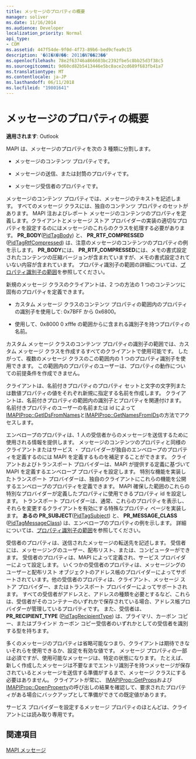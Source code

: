 ```yaml
---
title: メッセージのプロパティの概要
manager: soliver
ms.date: 11/16/2014
ms.audience: Developer
localization_priority: Normal
api_type:
- COM
ms.assetid: 447f54de-9f0d-4f73-89b6-bed9cfea9c15
description: '�ŏI�X�V��: 2011�N7��23��'
ms.openlocfilehash: 78e2f63746a866603bc2392fbe5c8bb25d3f38c5
ms.sourcegitcommit: 9d60cd82b5413446e5bc8ace2cd689f683fb41a7
ms.translationtype: MT
ms.contentlocale: ja-JP
ms.lasthandoff: 06/11/2018
ms.locfileid: "19801641"
---
```

# <a name="message-properties-overview"></a>メッセージのプロパティの概要

  
  
**適用されます**: Outlook 
  
MAPI は、メッセージのプロパティを次の 3 種類に分割します。
  
- メッセージのコンテンツ プロパティです。
    
- メッセージの送信、または封筒のプロパティです。
    
- メッセージ受信者のプロパティです。
    
メッセージのコンテンツ プロパティでは、メッセージのテキストを記述します。 すべてのメッセージ クラスには、独自のコンテンツ プロパティのセットがあります。 MAPI 注およびレポート メッセージのコンテンツのプロパティを定義します。クライアントとメッセージ ストア プロバイダーの実装の適切なプロパティを設定するのにはメッセージのこれらのクラスを処理する必要があります。 **PR_BODY**([PidTagBody](pidtagbody-canonical-property.md)) と、 **PR_RTF_COMPRESSED** ([PidTagRtfCompressed](pidtagrtfcompressed-canonical-property.md)) は、注意のメッセージのコンテンツのプロパティの例を示します。 **PR_BODY**には、 **PR_RTF_COMPRESSED**には、メモの書式設定されたコンテンツの圧縮バージョンが含まれていますが、メモの書式設定されていない内容が含まれています。 プロパティ識別子の範囲の詳細については、[プロパティ識別子の範囲](property-identifier-ranges.md)を参照してください。
  
新規のメッセージ クラスのクライアントは、2 つの方法の 1 つのコンテンツに固有のプロパティを定義できます。
  
- カスタム メッセージ クラスのコンテンツ プロパティの範囲内のプロパティの識別子を使用して: 0x7BFF から 0x6800。
    
- 使用して、0x8000 0 xfffe の範囲からに含まれる識別子を持つプロパティの名前。
    
カスタム メッセージ クラスのコンテンツ プロパティの識別子の範囲では、カスタム メッセージ クラスを作成するすべてのクライアントで使用可能です。 したがって、複数のメッセージ クラスのこの範囲内の 1 つのプロパティ識別子を使用できます。 この範囲内のプロパティのユーザーは、プロパティの動作についての前提条件を作成できません。 
  
クライアントは、名前付きプロパティのプロパティ セットと文字の文字列または数値プロパティの値をそれぞれ新規に指定する名前を作成します。 クライアントは、名前付きプロパティの範囲内の識別子とプロパティを関連付けます。 名前付きプロパティのユーザーの名前または id によって[IMAPIProp::GetIDsFromNames](imapiprop-getidsfromnames.md)と[IMAPIProp::GetNamesFromIDs](imapiprop-getnamesfromids.md)の方法でアクセスします。 
  
エンベロープのプロパティは、1 人の受信者からのメッセージを送信するために使用される情報を提供します。 メッセージのコンテンツのプロパティと同様のクライアントまたはサービス ・ プロバイダーが独自のエンベロープのプロパティを定義するのには MAPI を定義するものを補足することができます。 クライアントおよびトランスポート プロバイダーは、MAPI が提供する定義に基づいて MAPI を定義するエンベロープ プロパティを設定します。 特別な機能を実装したトランスポート プロバイダーは、独自のクライアントにこれらの機能を公開するエンベロープのプロパティを定義できます。 MAPI 確保した範囲のこれらの特別なプロバイダーが定義したプロパティに使用できるプロパティ id を設定します。 トランスポート プロバイダーは、通常、これらのプロパティを表示し、それらを変更するクライアントを有効にする特殊なプロパティ ページを実装します。 **あるの PR_SUBJECT**([PidTagSubject](pidtagsubject-canonical-property.md)) と、 **PR_MESSAGE_CLASS** ([PidTagMessageClass](pidtagmessageclass-canonical-property.md)) は、エンベロープのプロパティの例を示します。 詳細については、[プロパティ識別子の範囲](property-identifier-ranges.md)を参照してください。
  
受信者のプロパティは、送信されたメッセージの転送先を記述します。 受信者には、メッセージングのユーザー、配布リスト、または、コンピューターができます。 受信者のプロパティは、MAPI によって定義され、サービス プロバイダーによって設定します。 いくつかの受信者のプロパティは、メッセージングのユーザーと配布リスト オブジェクトのアドレス帳のプロバイダーによってサポートされています。他の受信者のプロパティは、クライアント、メッセージ ストア プロバイダー、またはトランスポート プロバイダーによってサポートされます。 すべての受信者がアドレスと、アドレスの種類を必要とするなど、これらは、受信者がそのコンテナーのいずれかで保存されている場合、アドレス帳プロバイダーが管理しているプロパティです。 また、受信者は、 **PR_RECIPIENT_TYPE** ([PidTagRecipientType](pidtagrecipienttype-canonical-property.md)) は、プライマリ、カーボン コピー、またはブラインド カーボン コピー受信者のいずれかとしての受信者を識別する型を持ちます。
  
多くのメッセージのプロパティは省略可能なつまり、クライアントは期待できないそれらを使用できるか、設定を有効な値です。 メッセージ プロパティの一部は必須ですが、使用可能なメッセージは、特定の状態になります。 たとえば、新しく作成したメッセージは不要なまでエントリ識別子を持つメッセージが保存されているとメッセージを送信する準備がするまで、メッセージ クラスにする必要はありません。 クライアントが常に、 [IMAPIProp::GetProps](imapiprop-getprops.md)および[IMAPIProp::OpenProperty](imapiprop-openproperty.md)の呼び出しの結果を確認して、要求されたプロパティがある場合にバックアップとして準備ができての既定値があります。 
  
サービス プロバイダーを設定するメッセージ プロパティのほとんどは、クライアントには読み取り専用です。 
  
## <a name="see-also"></a>関連項目



[MAPI メッセージ](mapi-messages.md)


